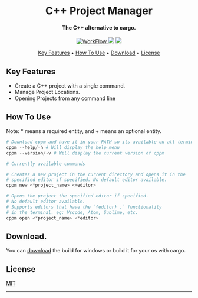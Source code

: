 <h1 align="center"> C++ Project Manager </h1>

<h4 align="center"> The C++ alternative to cargo. </h4>

<p align="center">
  <a href="https://github.com/Maou-Shimazu/Cpp-Project-Manager/actions">
    <img src="https://img.shields.io/github/workflow/status/Maou-Shimazu/Cpp-Project-Manager/Rust?style=for-the-badge"
         alt="WorkFlow">
  </a>
  <a href="https://github.com/Maou-Shimazu/Cpp-Project-Manager/releases/tag/v2.2.1"><img src="https://img.shields.io/github/v/release/Maou-Shimazu/Cpp-Project-Manager?style=for-the-badge"></a>
  <a href="https://crates.io/crates/cppm">
      <img src="https://img.shields.io/crates/d/cppm?style=for-the-badge">
  </a>
</p>

<p align="center">
  <a href="#key-features">Key Features</a> •
  <a href="#how-to-use">How To Use</a> •
  <a href="#download">Download</a> •
  <a href="#license">License</a>
</p>

## Key Features
* Create a C++ project with a single command.
* Manage Project Locations.
* Opening Projects from any command line

## How To Use
Note: * means a required entity, and + means an optional entity.
```powershell
# Download cppm and have it in your PATH so its available on all terminals
cppm --help/-h # Will display the help menu
cppm --version/-v # Will display the current version of cppm

# Currently available commands

# Creates a new project in the current directory and opens it in the
# specified editor if specified. No default editor available. 
cppm new <*project_name> <+editor> 

# Opens the project the specified editor if specified. 
# No default editor available.
# Supports editors that have the `{editor} .` functionality
# in the terminal. eg: Vscode, Atom, Sublime, etc.
cppm open <*project_name> <*editor> 

```


## Download. 
You can [download](https://github.com/Maou-Shimazu/Cpp-Project-Manager/releases/tag/v2.2.1) the build for windows or build it for your os with cargo.

## License
[MIT](https://github.com/Maou-Shimazu/Cpp-Project-Manager/blob/main/LICENSE)

---